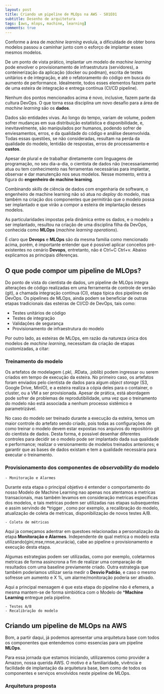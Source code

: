 ```yaml
---
layout: post
title: Criando um pipeline de MLOps na AWS - S01E01
subtitle: Desenho de arquitetura  
tags: [aws, mlops, machine, learning]
comments: true
---
```


Conforme a área de *machine learning* evoluía, a dificuldade de obter bons modelos passou a caminhar junto com o esforço de implantar esses mesmos modelos. 

De um ponto de vista prático, implantar um modelo de *machine learning* pode envolver o provisionamento de infraestrutura (servidores), a conteinerização da aplicação (docker ou podman), escrita de testes unitários e de integração, e até o refatoramento do código em busca do aumento de performance. Idealmente, todos esses elementos fazem parte de uma esteira de integração e entrega contínua (CI/CD pipeline).

Nenhum dos pontos mencionados acima é novo, inclusive, fazem parte da cultura DevOps. O que torna essa disciplina um novo desafio para a área de *machine learning* são os **dados**.

Dados são entidades vivas. Ao longo do tempo, variam de volume, podem sofrer mudanças em sua distribuição estatística e disponibilidade, e, inevitavelmente, são manipulados por humanos, podendo sofrer de enviesamentos, erros, e da qualidade do código e análise desenvolvida. Todas essas questões, se não consideradas, resultam na perda da qualidade do modelo, lentidão de respostas, erros de processamento e **custos**.

Apesar de plural e de trabalhar diretamente com linguagens de programação, no seu dia-a-dia, o cientista de dados não (necessariamente) atua ou tem conhecimento nas ferramentas necessárias para implantar, observar e dar manutenção nos seus modelos. Nesse momento, entra a figura do **engenheiro de machine learning**.

Combinando *skills* de ciência de dados com engenharia de software, o engenheiro de machine learning não só atua no *deploy* do modelo, mas também na criação dos componentes que permitirão que o modelo possa ser implantado e que virão a compor a esteira de implantação desses modelos.

As particularidades impostas pela dinâmica entre os dados, e o modelo a ser implantado, resultou na criação de uma disciplina filha da DevOps, conhecida como **MLOps** (*machine learning operations*).

É claro que **Devops** e **MLOps** são da mesma familia como mencionado acima, porém, é importante entender que é possível aplicar conceitos pré-existentes no cenário **Devops**, entretanto, não é Ctrl+C Ctrl+v. Abaixo explicamos as principais diferenças.

## O que pode compor um pipeline de MLOps?

Do ponto de vista do cientista de dados, um pipeline de MLOps integra alterações de código realizadas em uma ferramenta de controle de versão (git), a chamada integração contínua (CI), etapa típica dos pipelines de DevOps. Os pipelines de MLOps, ainda podem se beneficiar de outras etapas tradicionais das esteiras de CI/CD de DevOps, tais como:

- Testes unitários de código
- Testes de integração
- Validações de segurança
- Provisionamento de infraestrutura do modelo

Por outro lado, as esteiras de MLOps, em razão da natureza única dos modelos de *machine learning*, necessitam da criação de etapas customizadas, a citar:

### Treinamento do modelo

Os artefatos de modelagem (.pkl, .RData, .joblib) podem ingressar ou serem criados em tempo de execução da esteira. No primeiro caso, os artefatos foram enviados pelo cientista de dados para algum *object storage* (S3, Google Drive, MinIO), e a esteira realiza a cópia deles para o container, o cluster, ou a VM a ser provisionada. Apesar de prática, está abordagem pode sofrer de problemas de reprodutibilidade, uma vez que o treinamento do modelo não está associada a nenhum processo sistêmico e parametrizável.

No caso do modelo ser treinado durante a execução da esteira, temos um maior controle do artefato sendo criado, pois todas as configurações de como treinar o modelo devem estar expostas nos arquivos do repositório git do cientista de dados. Desta forma, é possível desenhar diferentes controles para decidir se o modelo pode ser implantado dada sua qualidade e performance; realizar o versionamento de modelos treinados anteriores; e garantir que as bases de dados existam e tem a qualidade necessária para executar o treinamento.




### Provisionamento dos componentes de *observability* do modelo

    - Monitoração e Alarmes

Durante esta etapa o principal objetivo é entender o comportamento do nosso Modelo de Machine Learning nao apenas nos atentamos a metricas transacionais, mas também levamos em consideração metricas especificas dos modelos, e tais metricas podem ser utilizadas nas etapas subsequentes e assim servindo de *trigger , como por exemplo, a recalibração do modelo, atualização de coleta de metricas, disponibilização de novos testes A/B.

    - Coleta de métricas

Aqui ja começamos adentrar em questoes relacionadas a personalização da etapa **Monitoração e Alarmes**. Independente de qual metrica o modelo esta utilizando(gini,mse,rmse,acurácia), cabe ao pipeline o provisionamento e execução desta etapa.

Algumas estrategias podem ser utilizadas, como por exemplo, coletarmos metricas de forma assincrona a fim de realizar uma comparação de resultados com uma baseline previamente criado. Outra estrategia que também poderiamos utilizar seria medir o **Desvio Padrão**, e caso o mesmo sofresse um aumento e X %, um alarme/monitoração poderia ser ativado.

Aqui a principal mensagem é que esta etapa do pipeline não é efemera, a mesma mantem-se de forma simbiótica com o Modelo de ***Machine Learning** entregue pela pipeline.


    - Testes A/B
    - Recalibração do modelo


## Criando um pipeline de MLOps na AWS

Bom, a partir daqui, já podemos apresentar uma arquitetura base com todos os componentes que entendemos como essencias para um pipeline **MLOps**.

Para essa jornada que estamos iniciando, utilizaremos como provider a Amazon, nossa querida AWS. O motivo é a familiaridade, vivência e facilidade de implantação da arquitetura base, bem como de todos os componentes e serviços envolvidos neste pipeline de MLOps.

### Arquitetura proposta


